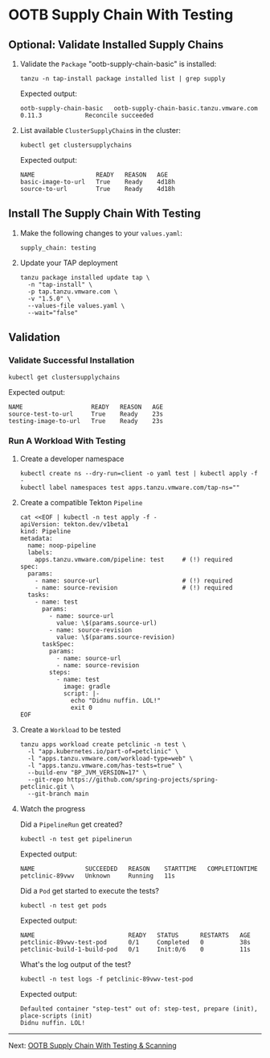 # OOTB Supply Chain With Testing

## Optional: Validate Installed Supply Chains

1. Validate the `Package` "ootb-supply-chain-basic" is installed:

    ```
    tanzu -n tap-install package installed list | grep supply
    ```
    Expected output:
    ```
    ootb-supply-chain-basic   ootb-supply-chain-basic.tanzu.vmware.com      0.11.3            Reconcile succeeded
    ```

2. List available `ClusterSupplyChain`s in the cluster:
    ```
    kubectl get clustersupplychains
    ```
    Expected output:
    ```
    NAME                 READY   REASON   AGE
    basic-image-to-url   True    Ready    4d18h
    source-to-url        True    Ready    4d18h
    ```

## Install The Supply Chain With Testing

1. Make the following changes to your `values.yaml`: 

    ```
    supply_chain: testing
    ```

2. Update your TAP deployment

    ```
    tanzu package installed update tap \
      -n "tap-install" \
      -p tap.tanzu.vmware.com \
      -v "1.5.0" \
      --values-file values.yaml \
      --wait="false"
    ```

## Validation 

### Validate Successful Installation

```
kubectl get clustersupplychains
```
Expected output:
```
NAME                   READY   REASON   AGE
source-test-to-url     True    Ready    23s
testing-image-to-url   True    Ready    23s
```

### Run A Workload With Testing

1. Create a developer namespace
    ```
    kubectl create ns --dry-run=client -o yaml test | kubectl apply -f -
    kubectl label namespaces test apps.tanzu.vmware.com/tap-ns=""
    ```

1. Create a compatible Tekton `Pipeline`

    ```
    cat <<EOF | kubectl -n test apply -f -
    apiVersion: tekton.dev/v1beta1
    kind: Pipeline
    metadata:
      name: noop-pipeline
      labels:
        apps.tanzu.vmware.com/pipeline: test     # (!) required
    spec:
      params:
        - name: source-url                       # (!) required
        - name: source-revision                  # (!) required
      tasks:
        - name: test
          params:
            - name: source-url
              value: \$(params.source-url)
            - name: source-revision
              value: \$(params.source-revision)
          taskSpec:
            params:
              - name: source-url
              - name: source-revision
            steps:
              - name: test
                image: gradle
                script: |-
                  echo "Didnu nuffin. LOL!"
                  exit 0
    EOF
    ```

3. Create a `Workload` to be tested

    ```
    tanzu apps workload create petclinic -n test \
      -l "app.kubernetes.io/part-of=petclinic" \
      -l "apps.tanzu.vmware.com/workload-type=web" \
      -l "apps.tanzu.vmware.com/has-tests=true" \
      --build-env "BP_JVM_VERSION=17" \
      --git-repo https://github.com/spring-projects/spring-petclinic.git \
      --git-branch main
    ```

4. Watch the progress

    Did a `PipelineRun` get created?
    ```
    kubectl -n test get pipelinerun
    ```
    Expected output:
    ```
    NAME              SUCCEEDED   REASON    STARTTIME   COMPLETIONTIME
    petclinic-89vwv   Unknown     Running   11s
    ```

    Did a `Pod` get started to execute the tests?
    ```
    kubectl -n test get pods
    ```
    Expected output:
    ```
    NAME                          READY   STATUS      RESTARTS   AGE
    petclinic-89vwv-test-pod      0/1     Completed   0          38s
    petclinic-build-1-build-pod   0/1     Init:0/6    0          11s
    ```

    What's the log output of the test?
    ```
    kubectl -n test logs -f petclinic-89vwv-test-pod
    ```
    Expected output:
    ```
    Defaulted container "step-test" out of: step-test, prepare (init), place-scripts (init)
    Didnu nuffin. LOL!
    ``` 
 
---
Next: [OOTB Supply Chain With Testing & Scanning](./supply-chain-scanning.md)
